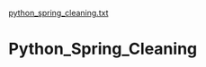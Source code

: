[python_spring_cleaning.txt](https://github.com/salmaalifitness/Python_Spring_Cleaning/files/7035666/python_spring_cleaning.txt)
# Python_Spring_Cleaning
